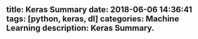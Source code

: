 title: Keras Summary
date: 2018-06-06 14:36:41
tags: [python, keras, dl]
categories: Machine Learning
description: Keras Summary.
---
